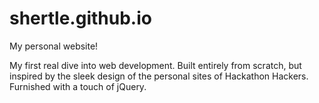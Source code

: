 # shertle.github.io

My personal website!

My first real dive into web development.  Built entirely from scratch, but inspired by the sleek design of the personal sites of Hackathon Hackers.  Furnished with a touch of jQuery.
